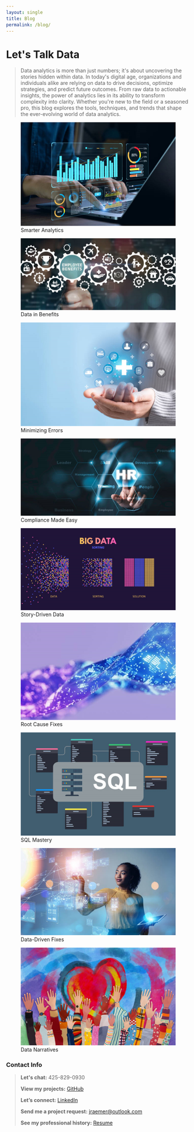 ```yaml
---
layout: single
title: Blog
permalink: /blog/
---
```


# Let's Talk Data

> Data analytics is more than just numbers; it's about uncovering the stories hidden within data. In today's digital age, organizations and individuals alike are relying on data to drive decisions, optimize strategies, and predict future outcomes. From raw data to actionable insights, the power of analytics lies in its ability to transform complexity into clarity. Whether you're new to the field or a seasoned pro, this blog explores the tools, techniques, and trends that shape the ever-evolving world of data analytics.

<div class="gallery">
  <figure>
  <a href="_posts/2025-05-15-good_data_analysts.md">
  <img src="assets/images/Good_Data_Analysts.jpg" alt="Why Good Data Analysts Don’t Just Pull the Numbers" />
</a>
    <figcaption>Smarter Analytics</figcaption>
  </figure>
  </div>

<div class="gallery">
  <figure>
  <a href="_posts/2025-04-15-benefits.md">
  <img src="assets/images/Benefits.jpg" alt="Using Data to Solve Real Problems in Benefits Administration" />
</a>
    <figcaption>Data in Benefits</figcaption>
  </figure>
  </div>

<div class="gallery">
  <figure>
  <a href="_posts/2025-07-31-reducing_errors.md">
  <img src="assets/images/Reducing_Errors.jpg" alt="Reducing Participant Errors in Benefits Administration" />
</a>
    <figcaption>Minimizing Errors</figcaption>
  </figure>
  </div>

<div class="gallery">
  <figure>
  <a href="_posts/2025-03-15-compliance.md">
  <img src="assets/images/Compliance.jpg" alt="Preventing Compliance Gaps with Data-Driven Audits" />
</a>
    <figcaption>Compliance Made Easy</figcaption>
  </figure>
  </div>

<div class="gallery">
  <figure>
  <a href="_posts/2025-07-15-story_telling.md">
  <img src="assets/images/Story_Telling.jpg" alt="Beyond the Dashboard: Telling a Story with Data" />
</a>
    <figcaption>Story-Driven Data</figcaption>
  </figure>
  </div>

<div class="gallery">
  <figure>
  <a href="_posts/2025-01-15-root_cause.md">
  <img src="assets/images/Root_Cause.jpg" alt="Reducing Support Volume by Fixing the Root Cause" />
</a>
    <figcaption>Root Cause Fixes</figcaption>
  </figure>
  </div>

<div class="gallery">
  <figure>
  <a href="_posts/2025-02-15-sql.md">
  <img src="assets/images/SQL.jpg" alt="Beyond the Query: Building Better Databases with SQL" />
</a>
    <figcaption>SQL Mastery</figcaption>
  </figure>
  </div>

<div class="gallery">
  <figure>
  <a href="_posts/2025-06-15-reducing_errors_2.md">
  <img src="assets/images/Reducing_Errors_2.jpg" alt="Reducing Preventable Participant Errors with Data" />
</a>
    <figcaption>Data-Driven Fixes</figcaption>
  </figure>
  </div>

<div class="gallery">
  <figure>
  <a href="_posts/2025-08-13-story_telling_2.md">
  <img src="assets/images/Story_Telling_2.jpg" alt="Turning Numbers into Narratives: The Art of Data Storytelling" />
</a>
    <figcaption>Data Narratives</figcaption>
  </figure>
  </div>





### Contact Info
> **Let's chat:** 425-829-0930
> 
> **View my projects:** [GitHub](https://github.com/JerricaRaemer)
> 
> **Let’s connect:** [LinkedIn](https://www.linkedin.com/in/jerrica-raemer/)
>
> **Send me a project request:** jraemer@outlook.com
>
> **See my professional history:** [Resume](https://jerricaraemer.github.io/)
